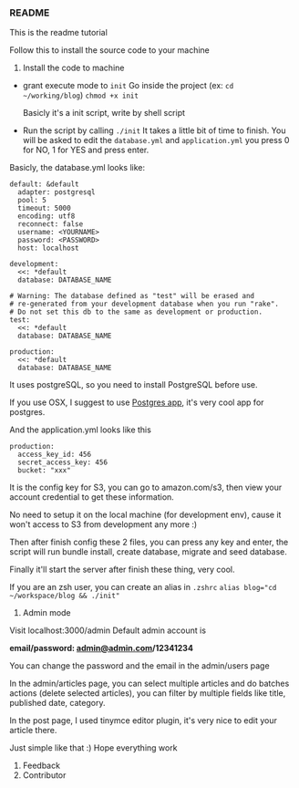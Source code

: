 ### README
This is the readme tutorial

Follow this to install the source code to your machine

1. Install the code to machine

  - grant execute mode to ``init``
    Go inside the project (ex: ``cd ~/working/blog``)
    `` chmod +x init ``

    Basicly it's a init script, write by shell script

  - Run the script by calling ``./init``
  It takes a little bit of time to finish.
  You will be asked to edit the ``database.yml`` and ``application.yml``
  you press 0 for NO, 1 for YES and press enter.

  Basicly, the database.yml looks like:

  ```
  default: &default
    adapter: postgresql
    pool: 5
    timeout: 5000
    encoding: utf8
    reconnect: false
    username: <YOURNAME>
    password: <PASSWORD>
    host: localhost

  development:
    <<: *default
    database: DATABASE_NAME

  # Warning: The database defined as "test" will be erased and
  # re-generated from your development database when you run "rake".
  # Do not set this db to the same as development or production.
  test:
    <<: *default
    database: DATABASE_NAME

  production:
    <<: *default
    database: DATABASE_NAME
  ```

  It uses postgreSQL, so you need to install PostgreSQL before use.

  If you use OSX, I suggest to use [Postgres
  app](http://postgresapp.com/), it's very cool app for postgres.

  And the application.yml looks like this

  ```
  production:
    access_key_id: 456
    secret_access_key: 456
    bucket: "xxx"
  ```

  It is the config key for S3, you can go to amazon.com/s3, then view
  your account credential to get these information.

  No need to setup it on the local machine (for development env), cause
  it won't access to S3 from development any more :)

  Then after finish config these 2 files, you can press any key and
  enter, the script will run bundle install, create database, migrate
  and seed database.

  Finally it'll start the server after finish these thing, very cool.

  If you are an zsh user, you can create an alias in ``.zshrc``
  ``alias blog="cd ~/workspace/blog && ./init"``

1. Admin mode

  Visit localhost:3000/admin
  Default admin account is
  
  **email/password: admin@admin.com/12341234**
  
  You can change the password and the email in the admin/users page
  
  In the admin/articles page, you can select multiple articles and do
  batches actions (delete selected articles), you can filter by multiple
  fields like title, published date, category.
  
  In the post page, I used tinymce editor plugin, it's very nice to edit your article there.
  
  Just simple like that :) Hope everything work
  
1. Feedback
1. Contributor

  
  
